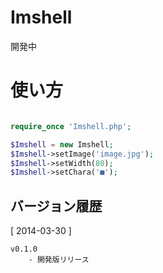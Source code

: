 # Imshell

 開発中

# 使い方

```php

require_once 'Imshell.php';

$Imshell = new Imshell;
$Imshell->setImage('image.jpg');
$Imshell->setWidth(80);
$Imshell->setChara('■');

```

## バージョン履歴

[ 2014-03-30 ]

    v0.1.0
        - 開発版リリース


